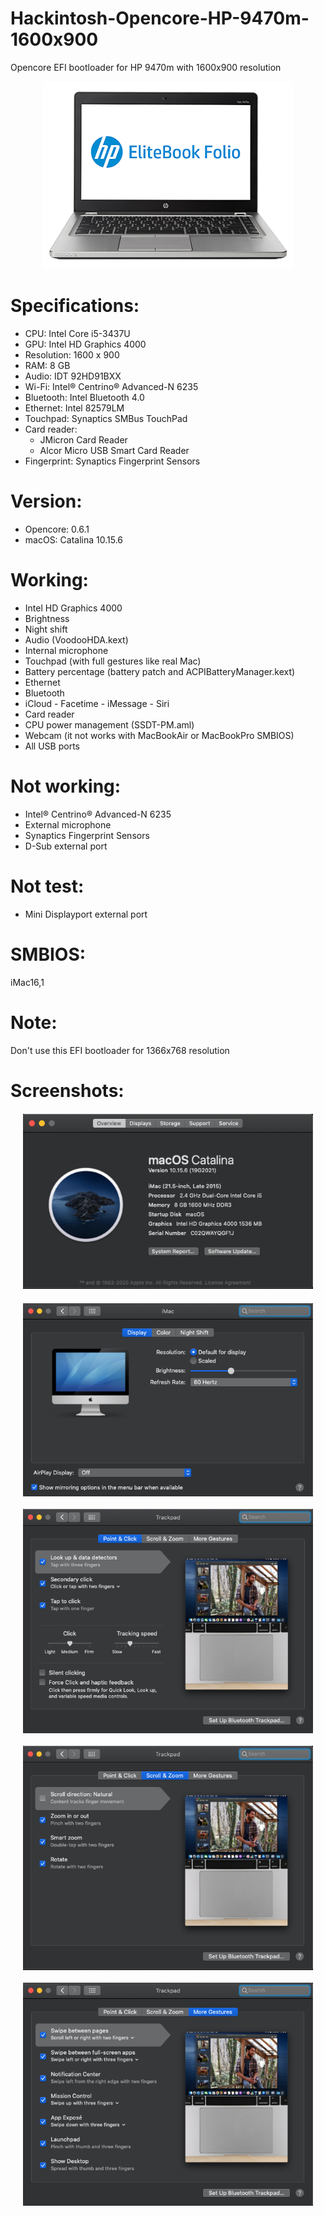 # Hackintosh-Opencore-HP-9470m-1600x900
Opencore EFI bootloader for HP 9470m with 1600x900 resolution

<p align="center">
  <img width="400" height="300" src="/img/HP_9470m.png">
</p>

# Specifications:
* CPU: Intel Core i5-3437U
* GPU: Intel HD Graphics 4000
* Resolution: 1600 x 900
* RAM: 8 GB
* Audio: IDT 92HD91BXX
* Wi-Fi: Intel® Centrino® Advanced-N 6235
* Bluetooth: Intel Bluetooth 4.0
* Ethernet: Intel 82579LM
* Touchpad: Synaptics SMBus TouchPad
* Card reader:
  - JMicron Card Reader
  - Alcor Micro USB Smart Card Reader
* Fingerprint: Synaptics Fingerprint Sensors

# Version: 
* Opencore: 0.6.1
* macOS: Catalina 10.15.6

# Working:
* Intel HD Graphics 4000
* Brightness
* Night shift
* Audio (VoodooHDA.kext)
* Internal microphone
* Touchpad (with full gestures like real Mac)
* Battery percentage (battery patch and ACPIBatteryManager.kext)
* Ethernet
* Bluetooth
* iCloud - Facetime - iMessage - Siri
* Card reader
* CPU power management (SSDT-PM.aml)
* Webcam (it not works with MacBookAir or MacBookPro SMBIOS)
* All USB ports

# Not working:
* Intel® Centrino® Advanced-N 6235
* External microphone
* Synaptics Fingerprint Sensors
* D-Sub external port

# Not test:
* Mini Displayport external port

# SMBIOS:
iMac16,1
 
# Note:
Don't use this EFI bootloader for 1366x768 resolution

# Screenshots:
<p align="center" style="margin:20px">
  <img src="/img/Properties.png" alt="System Information">
</p>
<p align="center" style="margin:20px">
  <img align="center" src="/img/Backlight.png">
</p>
<p align="center" style="margin:20px">
  <img align="center" src="/img/Touchpad_1.png">
</p>
<p align="center" style="margin:20px">
  <img align="center" src="/img/Touchpad_2.png">
</p>
<p align="center" style="margin:20px">
  <img align="center" src="/img/Touchpad_3.png">
</p>
